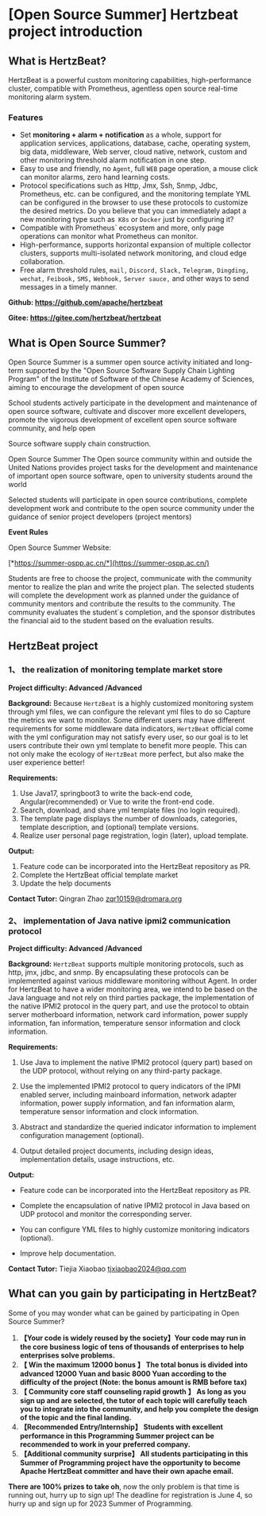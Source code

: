 # [Open Source Summer] Hertzbeat project introduction

## What is HertzBeat?

HertzBeat is a powerful custom monitoring capabilities, high-performance cluster, compatible with Prometheus, agentless open source real-time monitoring alarm system.

### **Features**

- Set **monitoring + alarm + notification** as a whole, support for application services, applications, database, cache, operating system, big data, middleware, Web server, cloud native, network, custom and other monitoring threshold alarm notification in one step.
- Easy to use and friendly, no `Agent`, full `WEB` page operation, a mouse click can monitor alarms, zero hand learning costs.
- Protocol specifications such as Http, Jmx, Ssh, Snmp, Jdbc, Prometheus, etc. can be configured, and the monitoring template YML can be configured in the browser to use these protocols to customize the desired metrics. Do you believe that you can immediately adapt a new monitoring type such as` K8s` or `Docker` just by configuring it?
- Compatible with Prometheus` ecosystem and more, only page operations can monitor what Prometheus can monitor.
- High-performance, supports horizontal expansion of multiple collector clusters, supports multi-isolated network monitoring, and cloud edge collaboration.
- Free alarm threshold rules, `mail,` `Discord,` `Slack,` `Telegram,` `Dingding,` `wechat,` `Feibook,` `SMS,` `Webhook,` `Server sauce,` and other ways to send messages in a timely manner.

**Github: https://github.com/apache/hertzbeat**

**Gitee: https://gitee.com/hertzbeat/hertzbeat**



## What is Open Source Summer?

Open Source Summer is a summer open source activity initiated and long-term supported by the "Open Source Software Supply Chain Lighting Program" of the Institute of Software of the Chinese Academy of Sciences, aiming to encourage the development of open source

School students actively participate in the development and maintenance of open source software, cultivate and discover more excellent developers, promote the vigorous development of excellent open source software community, and help open

Source software supply chain construction.

Open Source Summer The Open source community within and outside the United Nations provides project tasks for the development and maintenance of important open source software, open to university students around the world

Selected students will participate in open source contributions, complete development work and contribute to the open source community under the guidance of senior project developers (project mentors)

**Event Rules**

Open Source Summer Website:

[*https://summer-ospp.ac.cn/*](https://summer-ospp.ac.cn/)

Students are free to choose the project, communicate with the community mentor to realize the plan and write the project plan. The selected students will complete the development work as planned under the guidance of community mentors and contribute the results to the community. The community evaluates the student`s completion, and the sponsor distributes the financial aid to the student based on the evaluation results.



## HertzBeat project

### 1、 the realization of monitoring template market store

**Project difficulty: Advanced /Advanced**

**Background:** Because `HertzBeat` is a highly customized monitoring system through yml files, we can configure the relevant yml files to do so
Capture the metrics we want to monitor. Some different users may have different requirements for some middleware data indicators, `HertzBeat` official come with
the yml configuration may not satisfy every user, so our goal is to let users contribute their own yml template to benefit more people.
This can not only make the ecology of `HertzBeat` more perfect, but also make the user experience better!



**Requirements:**

1. Use Java17, springboot3 to write the back-end code, Angular(recommended) or Vue to write the front-end code.
2. Search, download, and share yml template files (no login required).
3. The template page displays the number of downloads, categories, template description, and (optional) template versions.
4. Realize user personal page registration, login (later), upload template.



**Output:**

1. Feature code can be incorporated into the HertzBeat repository as PR.
2. Complete the HertzBeat official template market
3. Update the help documents



**Contact Tutor:** Qingran Zhao [zqr10159@dromara.org](mailto:zqr10159@dromara.org)



### 2、 implementation of Java native ipmi2 communication protocol

**Project difficulty: Advanced /Advanced**

**Background:** `HertzBeat` supports multiple monitoring protocols, such as http, jmx, jdbc, and snmp. By encapsulating these protocols can be implemented against various
middleware monitoring without Agent. In order for HertzBeat to have a wider monitoring area, we intend to be based on the Java language and not rely on third parties
package, the implementation of the native IPMI2 protocol in the query part, and use the protocol to obtain server motherboard information, network card information, power supply information, fan information,
temperature sensor information and clock information.



**Requirements:**

1. Use Java to implement the native IPMI2 protocol (query part) based on the UDP protocol, without relying on any third-party package.
2. Use the implemented IPMI2 protocol to query indicators of the IPMI enabled server, including mainboard information, network adapter information, power supply information, and fan information
alarm, temperature sensor information and clock information.

3. Abstract and standardize the queried indicator information to implement configuration management (optional).
4. Output detailed project documents, including design ideas, implementation details, usage instructions, etc.



**Output:**

- Feature code can be incorporated into the HertzBeat repository as PR.

- Complete the encapsulation of native IPMI2 protocol in Java based on UDP protocol and monitor the corresponding server.

- You can configure YML files to highly customize monitoring indicators (optional).

- Improve help documentation.



**Contact Tutor:** Tiejia Xiaobao [tjxiaobao2024@qq.com](mailto:tjxiaobao2024@qq.com)



## What can you gain by participating in HertzBeat?

Some of you may wonder what can be gained by participating in Open Source Summer?

1. **【Your code is widely reused by the society】Your code may run in the core business logic of tens of thousands of enterprises to help enterprises solve problems.**
2. **【 Win the maximum 12000 bonus 】 The total bonus is divided into advanced 12000 Yuan and basic 8000 Yuan according to the difficulty of the project (Note: the bonus amount is RMB before tax)**
3. **【 Community core staff counseling rapid growth 】 As long as you sign up and are selected, the tutor of each topic will carefully teach you to integrate into the community, and help you complete the design of the topic and the final landing.**
4. **【Recommended Entry/Internship】 Students with excellent performance in this Programming Summer project can be recommended to work in your preferred company.**
5. **【Additional community surprise】 All students participating in this Summer of Programming project have the opportunity to become Apache HertzBeat committer and have their own apache email.**

**There are 100% prizes to take oh**, now the only problem is that time is running out, hurry up to sign up! The deadline for registration is June 4, so hurry up and sign up for 2023 Summer of Programming.